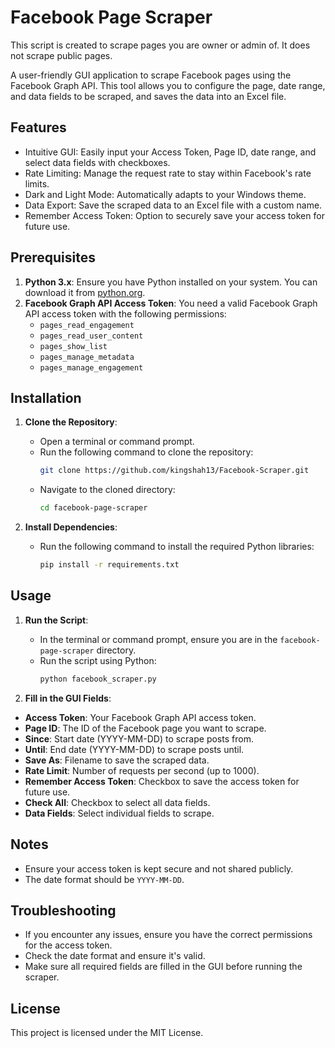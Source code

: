 # Facebook Page Scraper
This script is created to scrape pages you are owner or admin of. It does not scrape public pages.

A user-friendly GUI application to scrape Facebook pages using the Facebook Graph API. This tool allows you to configure the page, date range, and data fields to be scraped, and saves the data into an Excel file.

## Features
- Intuitive GUI: Easily input your Access Token, Page ID, date range, and select data fields with checkboxes.
- Rate Limiting: Manage the request rate to stay within Facebook's rate limits.
- Dark and Light Mode: Automatically adapts to your Windows theme.
- Data Export: Save the scraped data to an Excel file with a custom name.
- Remember Access Token: Option to securely save your access token for future use.

## Prerequisites

1. **Python 3.x**: Ensure you have Python installed on your system. You can download it from [python.org](https://www.python.org/).
2. **Facebook Graph API Access Token**: You need a valid Facebook Graph API access token with the following permissions:
   - `pages_read_engagement`
   - `pages_read_user_content`
   - `pages_show_list`
   - `pages_manage_metadata`
   - `pages_manage_engagement`

## Installation

1. **Clone the Repository**:
   - Open a terminal or command prompt.
   - Run the following command to clone the repository:
     ```sh
     git clone https://github.com/kingshah13/Facebook-Scraper.git
     ```
   - Navigate to the cloned directory:
     ```sh
     cd facebook-page-scraper
     ```

2. **Install Dependencies**:
   - Run the following command to install the required Python libraries:
     ```sh
     pip install -r requirements.txt
     ```

## Usage

1. **Run the Script**:
   - In the terminal or command prompt, ensure you are in the `facebook-page-scraper` directory.
   - Run the script using Python:
     ```sh
     python facebook_scraper.py
     ```

2. **Fill in the GUI Fields**:
- **Access Token**: Your Facebook Graph API access token.
- **Page ID**: The ID of the Facebook page you want to scrape.
- **Since**: Start date (YYYY-MM-DD) to scrape posts from.
- **Until**: End date (YYYY-MM-DD) to scrape posts until.
- **Save As**: Filename to save the scraped data.
- **Rate Limit**: Number of requests per second (up to 1000).
- **Remember Access Token**: Checkbox to save the access token for future use.
- **Check All**: Checkbox to select all data fields.
- **Data Fields**: Select individual fields to scrape.

## Notes
- Ensure your access token is kept secure and not shared publicly.
- The date format should be `YYYY-MM-DD`.

## Troubleshooting
- If you encounter any issues, ensure you have the correct permissions for the access token.
- Check the date format and ensure it's valid.
- Make sure all required fields are filled in the GUI before running the scraper.

## License
This project is licensed under the MIT License.
